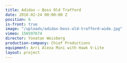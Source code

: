 ```yaml
---
title: Adidas — Boss Old Trafford
date: 2016-02-24 00:00:00 Z
position: 6
is-front: true
image: "/uploads/adidas-boss-old-trafford-wide.jpg"
vimeo: 156597674
director: Yonatan Weisberg
production-company: Chief Productions
equipment: Arri Alexa Mini with Hawk V-Lite
layout: project
---
```


